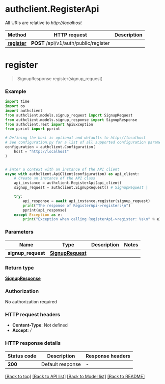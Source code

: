 # authclient.RegisterApi

All URIs are relative to *http://localhost*

Method | HTTP request | Description
------------- | ------------- | -------------
[**register**](RegisterApi.md#register) | **POST** /api/v1/auth/public/register | 


# **register**
> SignupResponse register(signup_request)



### Example

```python
import time
import os
import authclient
from authclient.models.signup_request import SignupRequest
from authclient.models.signup_response import SignupResponse
from authclient.rest import ApiException
from pprint import pprint

# Defining the host is optional and defaults to http://localhost
# See configuration.py for a list of all supported configuration parameters.
configuration = authclient.Configuration(
    host = "http://localhost"
)


# Enter a context with an instance of the API client
async with authclient.ApiClient(configuration) as api_client:
    # Create an instance of the API class
    api_instance = authclient.RegisterApi(api_client)
    signup_request = authclient.SignupRequest() # SignupRequest | 

    try:
        api_response = await api_instance.register(signup_request)
        print("The response of RegisterApi->register:\n")
        pprint(api_response)
    except Exception as e:
        print("Exception when calling RegisterApi->register: %s\n" % e)
```



### Parameters

Name | Type | Description  | Notes
------------- | ------------- | ------------- | -------------
 **signup_request** | [**SignupRequest**](SignupRequest.md)|  | 

### Return type

[**SignupResponse**](SignupResponse.md)

### Authorization

No authorization required

### HTTP request headers

 - **Content-Type**: Not defined
 - **Accept**: */*

### HTTP response details
| Status code | Description | Response headers |
|-------------|-------------|------------------|
**200** | Default response |  -  |

[[Back to top]](#) [[Back to API list]](../README.md#documentation-for-api-endpoints) [[Back to Model list]](../README.md#documentation-for-models) [[Back to README]](../README.md)

